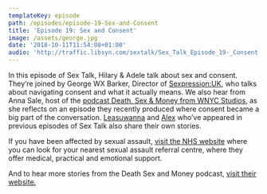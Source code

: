 ```yaml
---
templateKey: episode
path: /episodes/episode-19-Sex-and-Consent
title: 'Episode 19: Sex and Consent'
image: /assets/george.jpg
date: '2018-10-11T11:54:08+01:00'
audio: 'http://traffic.libsyn.com/sextalk/Sex_Talk_Episode_19-_Consent.mp3'
---
```

In this episode of Sex Talk, Hilary & Adele talk about sex and consent. They’re joined by George WX Barker, Director of [Sexpression:UK](http://sexpression.org.uk/), who talks about navigating consent and what it actually means. We also hear from Anna Sale, host of the [podcast Death, Sex & Money from WNYC Studios](https://www.wnycstudios.org/shows/deathsexmoney), as she reflects on an episode they recently produced where consent became a big part of the conversation. [Leasuwanna](https://www.sextalk.radio/episodes/episode-8-Living-With-HIV) and [Alex](https://www.sextalk.radio/episodes/episode-6-sex-and-alcohol) who’ve appeared in previous episodes of Sex Talk also share their own stories. 

If you have been affected by sexual assault, [visit the NHS website](https://www.nhs.uk/live-well/sexual-health/help-after-rape-and-sexual-assault/) where you can look for your nearest sexual assault referral centre, where they offer medical, practical and emotional support.

And to hear more stories from the Death Sex and Money podcast, [visit their website.
](https://www.wnycstudios.org/shows/deathsexmoney)
